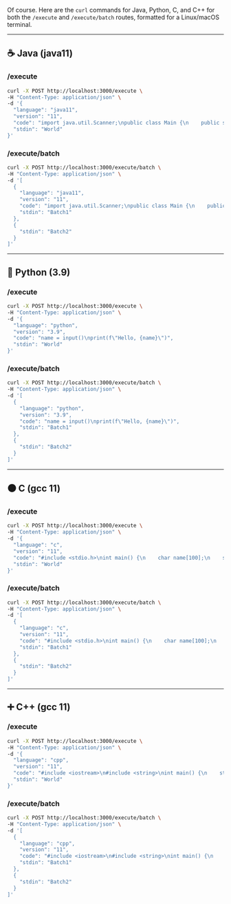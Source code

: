 Of course. Here are the `curl` commands for Java, Python, C, and C++ for both the `/execute` and `/execute/batch` routes, formatted for a Linux/macOS terminal.

-----

## ☕ Java (java11)

### /execute

```bash
curl -X POST http://localhost:3000/execute \
-H "Content-Type: application/json" \
-d '{
  "language": "java11",
  "version": "11",
  "code": "import java.util.Scanner;\npublic class Main {\n    public static void main(String[] args) {\n        Scanner scanner = new Scanner(System.in);\n        String name = scanner.nextLine();\n        System.out.println(\"Hello, \" + name);\n    }\n}",
  "stdin": "World"
}'
```

### /execute/batch

```bash
curl -X POST http://localhost:3000/execute/batch \
-H "Content-Type: application/json" \
-d '[
  {
    "language": "java11",
    "version": "11",
    "code": "import java.util.Scanner;\npublic class Main {\n    public static void main(String[] args) {\n        Scanner scanner = new Scanner(System.in);\n        String name = scanner.nextLine();\n        System.out.println(\"Hello, \" + name);\n    }\n}",
    "stdin": "Batch1"
  },
  {
    "stdin": "Batch2"
  }
]'
```

-----

## 🐍 Python (3.9)

### /execute

```bash
curl -X POST http://localhost:3000/execute \
-H "Content-Type: application/json" \
-d '{
  "language": "python",
  "version": "3.9",
  "code": "name = input()\nprint(f\"Hello, {name}\")",
  "stdin": "World"
}'
```

### /execute/batch

```bash
curl -X POST http://localhost:3000/execute/batch \
-H "Content-Type: application/json" \
-d '[
  {
    "language": "python",
    "version": "3.9",
    "code": "name = input()\nprint(f\"Hello, {name}\")",
    "stdin": "Batch1"
  },
  {
    "stdin": "Batch2"
  }
]'
```

-----

## ⚫ C (gcc 11)

### /execute

```bash
curl -X POST http://localhost:3000/execute \
-H "Content-Type: application/json" \
-d '{
  "language": "c",
  "version": "11",
  "code": "#include <stdio.h>\nint main() {\n    char name[100];\n    scanf(\"%s\", name);\n    printf(\"Hello, %s\\n\", name);\n    return 0;\n}",
  "stdin": "World"
}'
```

### /execute/batch

```bash
curl -X POST http://localhost:3000/execute/batch \
-H "Content-Type: application/json" \
-d '[
  {
    "language": "c",
    "version": "11",
    "code": "#include <stdio.h>\nint main() {\n    char name[100];\n    scanf(\"%s\", name);\n    printf(\"Hello, %s\\n\", name);\n    return 0;\n}",
    "stdin": "Batch1"
  },
  {
    "stdin": "Batch2"
  }
]'
```

-----

## ➕ C++ (gcc 11)

### /execute

```bash
curl -X POST http://localhost:3000/execute \
-H "Content-Type: application/json" \
-d '{
  "language": "cpp",
  "version": "11",
  "code": "#include <iostream>\n#include <string>\nint main() {\n    std::string name;\n    std::cin >> name;\n    std::cout << \"Hello, \" << name << std::endl;\n    return 0;\n}",
  "stdin": "World"
}'
```

### /execute/batch

```bash
curl -X POST http://localhost:3000/execute/batch \
-H "Content-Type: application/json" \
-d '[
  {
    "language": "cpp",
    "version": "11",
    "code": "#include <iostream>\n#include <string>\nint main() {\n    std::string name;\n    std::cin >> name;\n    std::cout << \"Hello, \" << name << std::endl;\n    return 0;\n}",
    "stdin": "Batch1"
  },
  {
    "stdin": "Batch2"
  }
]'
```
